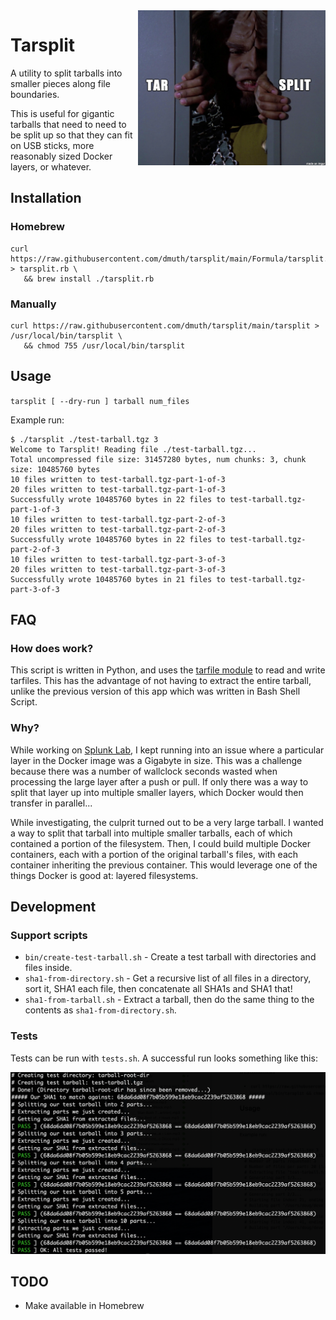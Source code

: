 <img src="./img/tarsplit.png" width="300" align="right" />

# Tarsplit

A utility to split tarballs into smaller pieces along file boundaries.

This is useful for gigantic tarballs that need to need to be split up so that they can fit on USB sticks, more reasonably sized Docker layers, or whatever.



## Installation

### Homebrew

```
curl https://raw.githubusercontent.com/dmuth/tarsplit/main/Formula/tarsplit.rb > tarsplit.rb \
   && brew install ./tarsplit.rb
```


### Manually

```
curl https://raw.githubusercontent.com/dmuth/tarsplit/main/tarsplit > /usr/local/bin/tarsplit \
   && chmod 755 /usr/local/bin/tarsplit
```


## Usage

`tarsplit [ --dry-run ] tarball num_files`

Example run:
```
$ ./tarsplit ./test-tarball.tgz 3
Welcome to Tarsplit! Reading file ./test-tarball.tgz...
Total uncompressed file size: 31457280 bytes, num chunks: 3, chunk size: 10485760 bytes
10 files written to test-tarball.tgz-part-1-of-3
20 files written to test-tarball.tgz-part-1-of-3
Successfully wrote 10485760 bytes in 22 files to test-tarball.tgz-part-1-of-3
10 files written to test-tarball.tgz-part-2-of-3
20 files written to test-tarball.tgz-part-2-of-3
Successfully wrote 10485760 bytes in 22 files to test-tarball.tgz-part-2-of-3
10 files written to test-tarball.tgz-part-3-of-3
20 files written to test-tarball.tgz-part-3-of-3
Successfully wrote 10485760 bytes in 21 files to test-tarball.tgz-part-3-of-3
```


## FAQ

### How does work?

This script is written in Python, and uses the <a href="https://docs.python.org/3/library/tarfile.html">tarfile module</a> 
to read and write tarfiles.  This has the advantage of not having to extract the entire tarball,
unlike the previous version of this app which was written in Bash Shell Script.


### Why?

While working on <a href="https://github.com/dmuth/splunk-lab">Splunk Lab</a>, I kept running into
an issue where a particular layer in the Docker image was a Gigabyte in size.  This was a challenge because
there was a number of wallclock seconds wasted when processing the large layer after a push or pull.  If 
only there was a way to split that layer up into multiple smaller layers, which Docker would then 
transfer in parallel...

While investigating, the culprit turned out to be a very large tarball.  I wanted a way to split that
tarball into multiple smaller tarballs, each of which contained a portion of the filesystem.  Then, I could
build multiple Docker containers, each with a portion of the original tarball's files, with each container
inheriting the previous container.  This would leverage one of the things Docker is good at: layered filesystems.


## Development

### Support scripts

- `bin/create-test-tarball.sh` - Create a test tarball with directories and files inside.
- `sha1-from-directory.sh` - Get a recursive list of all files in a directory, sort it, SHA1 each file, then concatenate all SHA1s and SHA1 that!
- `sha1-from-tarball.sh` - Extract a tarball, then do the same thing to the contents as `sha1-from-directory.sh`.


### Tests

Tests can be run with `tests.sh`.  A successful run looks something like this:

<img src="./img/tests.png" />


## TODO

- Make available in Homebrew


